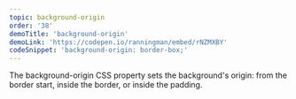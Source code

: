 ```yaml
---
topic: background-origin
order: '38'
demoTitle: 'background-origin'
demoLink: 'https://codepen.io/ranningman/embed/rNZMXBY'
codeSnippet: 'background-origin: border-box;'
---
```


The background-origin CSS property sets the background's origin: from the border start, inside the border, or inside the padding.
